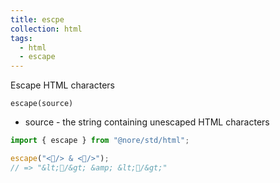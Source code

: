 ```yaml
---
title: escpe
collection: html
tags:
  - html
  - escape
---
```


Escape HTML characters

`escape(source)`

- source - the string containing unescaped HTML characters

```js
import { escape } from "@nore/std/html";

escape("<🦄/> & <🐐/>");
// => "&lt;🦄/&gt; &amp; &lt;🐐/&gt;"
```
